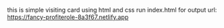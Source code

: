 this is simple visiting card using html and css 
run index.html for output
url: https://fancy-profiterole-8a3f67.netlify.app
